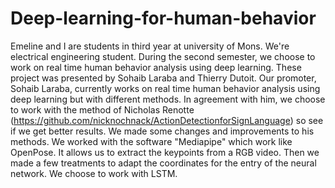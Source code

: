 # Deep-learning-for-human-behavior
Emeline and I are students in third year at university of Mons. We're electrical engineering student. During the second semester, we choose to work on real time human behavior analysis using deep learning. These project was presented by Sohaib Laraba and Thierry Dutoit. Our promoter, Sohaib Laraba, currently works on real time human behavior analysis using deep learning but with different methods. In agreement with him, we choose to work with the method of Nicholas Renotte (https://github.com/nicknochnack/ActionDetectionforSignLanguage) so see if we get better results. We made some changes and improvements to his methods. We worked with the software "Mediapipe" which work like OpenPose. It allows us to extract the keypoints from a RGB video. Then we made a few treatments to adapt the coordinates for the entry of the neural network.
We choose to work with LSTM.  
